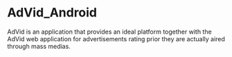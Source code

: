 # AdVid_Android

AdVid is an application that provides an ideal platform together with the AdVid web application for advertisements rating prior they are actually aired through mass medias.
